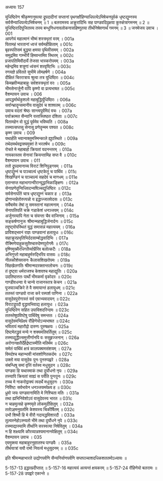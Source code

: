 अध्यायः 157

युधिष्ठिरेण श्रीकृष्णानुमत्या द्रुपदादीनां सप्तानां पृथगक्षौहिण्याधिपत्येऽभिषेचनपूर्वकं धृष्टद्युम्नस्य सर्वसैन्याधिपत्येऽभिषेचनम् ॥ 1 ॥ बलरामस्य अक्रूरादिभिः सह पाण्डवदिदृक्षया कुरुक्षेत्रागमनम् ॥ 2 ॥ युधिष्ठिरादिपूजितस्य तस्य बन्धुनिधनावलोकनासहिष्णुतया तीर्थनिषेवणार्थं गमनम् ॥ 3 ॥
जनमेजय उवाच ।	001    
आपगेयं महात्मानं भीष्मं शस्त्रभृतां वरम् ।	001a  
पितामहं भारतानां ध्वजं सर्वमहीक्षिताम् ॥	001c  
बृहस्पतिसमं बुद्ध्या क्षमया पृथिवीसमम् ।	002a  
समुद्रमिव गाम्भीर्ये हिमवन्तमिव स्थिरम् ॥	002c  
प्रजापतिमिवौदार्ये तेजसा भास्करोपमम् ।	003a  
महेन्द्रमिव शत्रूणां ध्वंसनं शरवृष्टिभिः ॥	003c  
रणयज्ञे प्रवितते सुभीमे लोमहर्षणे ।	004a  
दीक्षितं चिररात्राय श्रुत्वा तत्र युधिष्ठिरः ॥	004c  
किमब्रवीन्महाबाहुः सर्वशस्त्रभृतां वरः ।	005a  
भीमसेनार्जुनौ वापि कृष्णो वा प्रत्यभाषत ॥	005c  
वैशम्पायन उवाच ।	006    
आपद्धर्मार्थकुशलो महाबुद्धिर्युधिष्ठिरः ।	006a  
सर्वान्भ्रातॄन्समानीय वासुदेवं च शाश्वतम् ॥	006c  
उवाच वदतां श्रेष्ठः सान्त्वपूर्वमिदं वचः ।	007a  
पर्याक्रामत सैन्यानि यत्तास्तिष्ठत दंशिताः ॥	007c  
पितामहेन वो युद्धं पूर्वमेव भविष्यति ।	008a  
तस्मात्सप्तसु सेनासु प्रणेतॄन्मम पश्यत ॥	008c  
कृष्ण उवाच ।	009    
यथार्हति भवान्वक्तुमस्मिन्काले ह्युपस्थिते ।	009a  
तथेदमर्थवद्वाक्यमुक्तं ते भरतर्षभ ॥	009c  
रोचते मे महाबाहो क्रियतां यदनन्तरम् ।	010a  
नायकास्तव सेनायां क्रियन्तामिह सप्त वै ॥	010c  
वैशम्पायन उवाच ।	011    
ततो द्रुपदमानाय्य विराटं शिनिपुङ्गवम् ।	011a  
धृष्टद्युम्नं च पाञ्चाल्यं धृष्टकेतुं च पार्थिव ।	011c  
शिखण्डिनं च पाञ्चाल्यं सहदेवं च मागधम् ॥	011e   
एतान्सप्त महाभागान्वीरान्युद्धाभिकाङ्क्षिणः ।	012a  
सेनाप्रणेतॄन्विधिवदभ्यषिञ्चद्युधिष्ठिरः ॥	012c  
सर्वसेनापतिं चात्र धृष्टद्युम्नं चकार ह ।	013a  
द्रोणान्तहेतोरुत्पन्नो य इद्धाज्जातवेदसः ॥	013c  
सर्वेषामेव तेषां तु समस्तानां महात्मनाम् ।	014a  
सेनापतिपतिं चक्रे गडाकेशं धनञ्जयम् ॥	014c  
अर्जुनस्यापि नेता च संयन्ता चैव वाजिनाम् ।	015a  
सङ्कर्षणानुजः श्रीमान्महाबुद्धिर्जनार्दनः ॥	015c  
तद्दृष्ट्वोपस्थितं युद्धं समासन्नं महात्ययम् ।	016a  
प्राविशद्भवनं राज्ञः पाण्डवानां हलायुधः ॥	016c  
सहाक्रूरप्रभृतिभिर्ददसाम्बोद्धवादिभिः ।	017a  
रौक्मिणेयाहुकसुतैश्चारुदेष्णपुरोगमैः ॥	017c  
वृष्णिमुख्यैरधिगतैर्व्याघ्रैरिव बलोत्कटैः ।	018a  
अभिगुप्तो महाबाहुर्मरुद्भिरिव वासवः ॥	018c  
नीलकौशेयवसनः कैलासशिखरोपमः ।	019a  
सिंहखेलगतिः श्रीमान्मदरक्तान्तलोचनः ॥	019c  
तं दृष्ट्वा धर्मराजश्च केशवश्च महाद्युतिः ।	020a  
उदतिष्ठत्ततः पार्थो भीमकर्मा वृकोदरः ॥	020c  
गाण्डीवधन्वा ये चान्ये राजानस्तत्र केचन ।	021a  
पूजयाञ्चक्रिरे ते वै समायान्तं हलायुधम् ॥	021c  
ततस्तं पाण्डवो राजा करे पस्पर्श पाणिना ।	022a  
वासुदेवपुरोगास्तं सर्व एवाभ्यवादयन् ॥	022c  
विराटद्रुपदौ वृद्धावभिवाद्य हलायुधः ।	023a  
युधिष्ठिरेण सहित उपाविशदरिन्दमः ॥	023c  
ततस्तेषूपविष्टेषु पार्थिवेषु समन्ततः ।	024a  
वासुदेवमभिप्रेक्ष्य रौहिणेयोऽभ्यभाषत ॥	024c  
भवितायं महारौद्रो दारुणः पुरुषक्षयः ।	025a  
दिष्टमेतद्ध्रुवं मन्ये न शक्यमतिवर्तितुम् ॥	025c  
तस्माद्युद्धात्समुत्तीर्णानपि वः ससुहृज्जनान् ।	026a  
अरोगानक्षतैर्देहैर्द्रष्टास्मीति मतिर्मम ॥	026c  
समेतं पार्थिवं क्षत्रं कालपक्वमसंशयम् ।	027a  
विमर्दश्च महान्भावी मांसशोणितकर्दमः ॥	027c  
उक्तो मया वासुदेवः पुनः पुनरुपह्वरे ।	028a  
संबन्धिषु समां वृत्तिं वर्तस्व मधुसूदन ॥	028c  
पाण्डवा हि यथास्माकं तथा दुर्योधनो नृपः ।	029a  
तस्यापि क्रियतां साह्यं स पर्येति पुनःपुनः ॥	029c  
तच्च मे नाकरोद्वाक्यं त्वदर्थे मधुसूदनः ।	030a  
निर्विष्टः सर्वभावेन धनञ्जयमवेक्ष्य ह ॥	030c  
ध्रुवो जयः पाण्डवानामिति मे निश्चिता मतिः ।	031a  
तथा ह्यभिनिवेशोऽयं वासुदेवस्य भारत ॥	031c  
न चाहमुत्सहे कृष्णमृते लोकमुदीक्षितुम् ।	032a  
ततोऽहमनुवर्तामि केशवस्य चिकीर्षितम् ॥	032c  
उभौ शिष्यौ हि मे वीरौ गदायद्धविशारदौ ।	033a  
तुल्यस्नेहोऽस्म्यतो भीमे तथा दुर्योधने नृपे ॥	033c  
तस्माद्यास्यामि तीर्थानि सरस्वत्या निषेवितुम् ।	034a  
न हि शक्ष्यामि कौरव्यान्नश्यमानानवेक्षितुम् ॥	034c  
वैशम्पायन उवाच ।	035    
एवमुक्त्वा महाबाहुरनुज्ञातश्च पाण्डवैः ।	035a  
तीर्थयात्रां ययौ रामो निवर्त्य मधुसूदनम् ॥ ॥	035c  

इति श्रीमन्महाभारते उद्योगपर्वणि सैन्यनिर्याणपर्वणि सप्तपञ्चाशदधिकशततमोऽध्यायः ॥

5-157-13 इद्धात्प्रदीप्तात् ॥ 5-157-16 महात्ययं अत्यन्तं क्षयकरम् ॥ 5-157-24 रौहिणेयो बलरामः ॥ 5-157-28 उपह्वरे एकान्ते ॥
